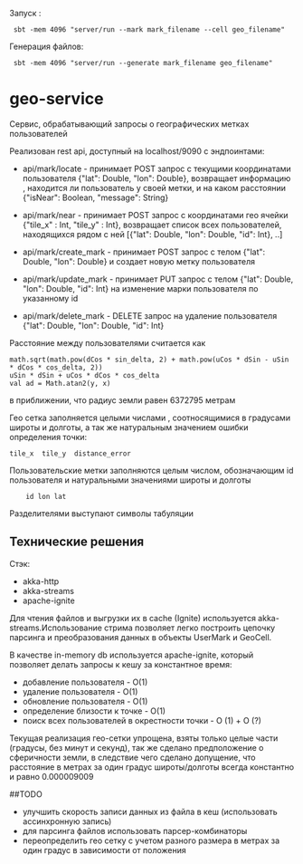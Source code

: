 Запуск :            

     sbt -mem 4096 "server/run --mark mark_filename --cell geo_filename"
     

Генерация файлов:

     sbt -mem 4096 "server/run --generate mark_filename geo_filename" 

# geo-service
Сервис, обрабатывающий запросы о географических метках пользователей

Реализован rest api, доступный на localhost/9090 с эндпоинтами:

- api/mark/locate - принимает POST запрос с текущими координатами пользователя {"lat": Double, "lon": Double}, 
возвращает информацию , находится ли пользователь у своей метки, и на каком расстоянии {"isNear": Boolean, "message": String}

- api/mark/near - принимает POST запрос с координатами гео ячейки {"tile_x" : Int, "tile_y" : Int}, возвращает список 
всех пользователей, находящихся рядом с ней [{"lat": Double, "lon": Double, "id": Int}, ..]

- api/mark/create_mark - принимает POST запрос с телом {"lat": Double, "lon": Double} и создает новую метку пользователя

- api/mark/update_mark - принимает PUT запрос с телом {"lat": Double, "lon": Double, "id": Int} на изменение марки пользователя по указанному id

- api/mark/delete_mark - DELETE запрос на удаление пользователя {"lat": Double, "lon": Double, "id": Int}

Расстояние между пользователями считается как     
 
    math.sqrt(math.pow(dCos * sin_delta, 2) + math.pow(uCos * dSin - uSin * dCos * cos_delta, 2))
    uSin * dSin + uCos * dCos * cos_delta
    val ad = Math.atan2(y, x)
в приближении, что радиус земли равен 6372795 метрам

Гео сетка заполняется целыми числами , соотносящимися в градусами широты и долготы, а так же натуральным значением ошибки определения точки:

    tile_x  tile_y  distance_error

Пользовательские метки заполняются целым числом, обозначающим id пользователя и натуральными значениями широты и долготы

        id lon lat
Разделителями выступают символы табуляции

## Технические решения
Стэк:
- akka-http
- akka-streams
- apache-ignite

Для чтения файлов и выгрузки их в cache (Ignite) используется akka-streams.Использование стрима позволяет легко построить цепочку парсинга и преобразования данных в объекты UserMark и GeoCell.

В качестве in-memory db используется apache-ignite, который позволяет делать запросы к кешу за константное время:
- добавление пользователя - O(1)
- удаление пользователя - O(1)
- обновление пользователя - O(1)
- определение близости к точке - O(1)
- поиск всех пользователей в окрестности точки - O (1) + O (?)

Текущая реализация гео-сетки упрощена, взяты только целые части (градусы, без минут и секунд), так же сделано предположение о сферичности земли, в следствие чего сделано допущение, что расстояние в метрах за один градус широты/долготы всегда константно и равно 0.000009009

##TODO

- улучшить скорость записи данных из файла в кеш (использовать ассинхронную запись)
- для парсинга файлов использовать парсер-комбинаторы
- переопределить гео сетку с учетом разного размера в метрах за один градус в зависимости от положения

